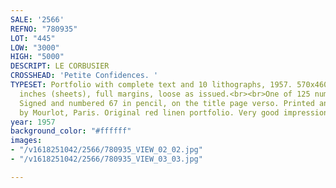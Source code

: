 ```yaml
---
SALE: '2566'
REFNO: "780935"
LOT: "445"
LOW: "3000"
HIGH: "5000"
DESCRIPT: LE CORBUSIER
CROSSHEAD: 'Petite Confidences. '
TYPESET: Portfolio with complete text and 10 lithographs, 1957. 570x460 mm; 22 ½x18
  inches (sheets), full margins, loose as issued.<br><br>One of 125 numbered copies.
  Signed and numbered 67 in pencil, on the title page verso. Printed and published
  by Mourlot, Paris. Original red linen portfolio. Very good impressions.
year: 1957
background_color: "#ffffff"
images:
- "/v1618251042/2566/780935_VIEW_02_02.jpg"
- "/v1618251042/2566/780935_VIEW_03_03.jpg"

---
```

